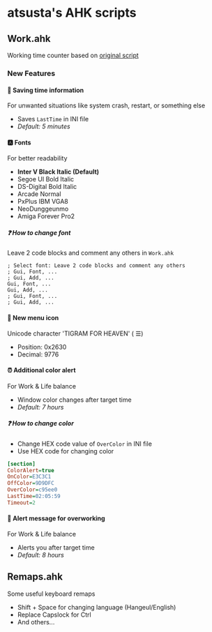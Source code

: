 # atsusta's AHK scripts

## Work.ahk
Working time counter based on [original script](https://neilblr.com/post/58757345346)

### New Features

#### 📝 Saving time information 
For unwanted situations like system crash, restart, or something else
* Saves `LastTime` in INI file
* _Default: 5 minutes_

#### 🅰️ Fonts
For better readability
* **Inter V Black Italic (Default)**
* Segoe UI Bold Italic
* DS-Digital Bold Italic
* Arcade Normal
* PxPlus IBM VGA8
* NeoDunggeunmo
* Amiga Forever Pro2

##### ❓ How to change font
Leave 2 code blocks and comment any others in `Work.ahk`

```ahk
; Select font: Leave 2 code blocks and comment any others
; Gui, Font, ...
; Gui, Add, ...
Gui, Font, ...
Gui, Add, ...
; Gui, Font, ...
; Gui, Add, ...
```

#### 🍔 New menu icon
Unicode character 'TIGRAM FOR HEAVEN' (	☰)
* Position: 0x2630
* Decimal: 9776

#### ⏰ Additional color alert
For Work & Life balance
* Window color changes after target time
* _Default: 7 hours_

##### ❓ How to change color
* Change HEX code value of `OverColor` in INI file
* Use HEX code for changing color

```ini
[section]
ColorAlert=true
OnColor=E3C3C1
OffColor=9D9DFC
OverColor=c95ee0
LastTime=02:05:59
Timeout=2
```

#### 💬 Alert message for overworking
For Work & Life balance
* Alerts you after target time
* _Default: 8 hours_

## Remaps.ahk
Some useful keyboard remaps
* Shift + Space for changing language (Hangeul/English)
* Replace Capslock for Ctrl
* And others...
